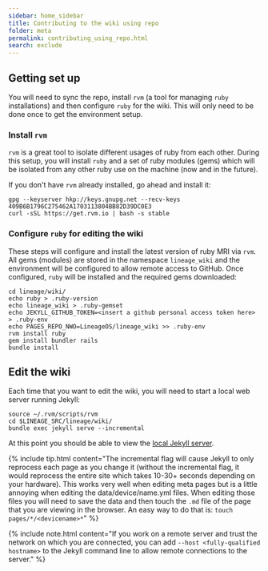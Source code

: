 ```yaml
---
sidebar: home_sidebar
title: Contributing to the wiki using repo
folder: meta
permalink: contributing_using_repo.html
search: exclude
---
```


## Getting set up

You will need to sync the repo, install `rvm` (a tool for managing `ruby` installations) and then configure `ruby` for the wiki. This will only need to be done once to get the environment setup.

### Install `rvm`

`rvm` is a great tool to isolate different usages of ruby from each other. During this setup, you will install `ruby` and a set of ruby modules (gems) which will be isolated from any other ruby use on the machine (now and in the future).

If you don't have `rvm` already installed, go ahead and install it:

```
gpg --keyserver hkp://keys.gnupg.net --recv-keys 409B6B1796C275462A1703113804BB82D39DC0E3
curl -sSL https://get.rvm.io | bash -s stable
```

### Configure `ruby` for editing the wiki

These steps will configure and install the latest version of ruby MRI via `rvm`. All gems (modules) are stored in the namespace `lineage_wiki` and the environment will be configured to allow remote access to GitHub. Once configured, `ruby` will be installed and the required gems downloaded:

```
cd lineage/wiki/
echo ruby > .ruby-version
echo lineage_wiki > .ruby-gemset
echo JEKYLL_GITHUB_TOKEN=<insert a github personal access token here> > .ruby-env
echo PAGES_REPO_NWO=LineageOS/lineage_wiki >> .ruby-env
rvm install ruby
gem install bundler rails
bundle install
```

## Edit the wiki

Each time that you want to edit the wiki, you will need to start a local web server running Jekyll:

```
source ~/.rvm/scripts/rvm
cd $LINEAGE_SRC/lineage/wiki/
bundle exec jekyll serve --incremental
```

At this point you should be able to view the [local Jekyll server](http://127.0.0.1:4000).

{% include tip.html content="The incremental flag will cause Jekyll to only reprocess each page as you change it (without the incremental flag, it would reprocess the entire site which takes 10-30+ seconds depending on your hardware). This works very well when editing meta pages but is a little annoying when editing the data/device/name.yml files. When editing those files you will need to save the data and then touch the `.md` file of the page that you are viewing in the browser. An easy way to do that is: `touch pages/*/<devicename>*`" %}

{% include note.html content="If you work on a remote server and trust the network on which you are connected, you can add `--host <fully-qualified hostname>` to the Jekyll command line to allow remote connections to the server." %}
